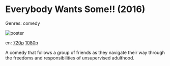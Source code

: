 # Everybody Wants Some!! (2016)

Genres: comedy

![poster](http://image.tmdb.org/t/p/w500/mIpd0rGxruvxCnMSmh4gd8wuhmv.jpg)

en:
  [720p](magnet:?xt=urn:btih:AE6AD44326B76C5660EA5518D6D2B8BB23618B89&tr=udp://glotorrents.pw:6969/announce&tr=udp://tracker.opentrackr.org:1337/announce&tr=udp://torrent.gresille.org:80/announce&tr=udp://tracker.openbittorrent.com:80&tr=udp://tracker.coppersurfer.tk:6969&tr=udp://tracker.leechers-paradise.org:6969&tr=udp://p4p.arenabg.ch:1337&tr=udp://tracker.internetwarriors.net:1337)
  [1080p](magnet:?xt=urn:btih:C6E5C535E42F7FBDFB777C3048024999C58AE7A3&tr=udp://glotorrents.pw:6969/announce&tr=udp://tracker.opentrackr.org:1337/announce&tr=udp://torrent.gresille.org:80/announce&tr=udp://tracker.openbittorrent.com:80&tr=udp://tracker.coppersurfer.tk:6969&tr=udp://tracker.leechers-paradise.org:6969&tr=udp://p4p.arenabg.ch:1337&tr=udp://tracker.internetwarriors.net:1337)
  


A comedy that follows a group of friends as they navigate their way through the freedoms and responsibilities of unsupervised adulthood.